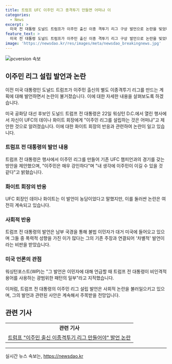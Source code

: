 ```yaml
---
title: 트럼프 UFC 이주민 리그 종격투기 만들면 어떠냐 이
categories:
  - News
excerpt: >
  미국 전 대통령 도널드 트럼프가 이주민 출신 이종 격투기 리그 구상 발언으로 논란을 빚었다. 트럼프는 신앙과 자유 연합 행사와 필라델피아 유세에서 이주민 리그 설립을 언급하며 논란을 빚었고, 이에 대한 우려가 커지고 있다. 트럼프의 발언은 이전 비인격적 발언과 연결돼 차별적이라는 비난을 받았으며, 워싱턴포스트는 그의 발언을 광범위한 패턴의 일부로 지적했다. 트럼프가 제안한 이민자 UFC 리그는 관련자에 의해 농담으로 거론됐다.
feature_text: >
  미국 전 대통령 도널드 트럼프가 이주민 출신 이종 격투기 리그 구상 발언으로 논란을 빚었다. 트럼프는 신앙과 자유 연합 행사와 필라델피아 유세에서 이주민 리그 설립을 언급하며 논란을 빚었고, 이에 대한 우려가 커지고 있다. 트럼프의 발언은 이전 비인격적 발언과 연결돼 차별적이라는 비난을 받았으며, 워싱턴포스트는 그의 발언을 광범위한 패턴의 일부로 지적했다. 트럼프가 제안한 이민자 UFC 리그는 관련자에 의해 농담으로 거론됐다.
image: 'https://newsdao.kr/res/images/meta/newsdao_breakingnews.jpg'
---
```


<p><img src="https://newsdao.kr/res/images/meta/newsdao_breakingnews.jpg" alt="pcversion 속보" /></p>

<h2 data-ke-size="size26">이주민 리그 설립 발언과 논란</h2>

<p>이전 미국 대통령인 도널드 트럼프가 이주민 출신의 별도 이종격투기 리그를 만드는 계획에 대해 발언하면서 논란이 불거졌습니다. 이에 대한 자세한 내용을 살펴보도록 하겠습니다.</p>

<p data-ke-size="size16">미국 공화당 대선 후보인 도널드 트럼프 전 대통령은 22일 워싱턴 D.C.에서 열린 행사에서 자신이 UFC의 데이나 화이트 회장에게 "이주민 리그를 설립하는 것은 어떠냐"고 제안한 것으로 알려졌습니다. 이에 대한 화이트 회장의 반응과 관련하여 논란이 일고 있습니다.</p>

<h3>트럼프 전 대통령의 발언 내용</h3>

<p>트럼프 전 대통령은 행사에서 이주민 리그를 만들어 기존 UFC 챔피언과의 경기를 갖는 방안을 제안했으며, "이주민은 매우 강인하다"며 "내 생각에 이주민이 이길 수 있을 것 같다"고 밝혔습니다.</p>

<h3>화이트 회장의 반응</h3>

<p>UFC 회장인 데이나 화이트는 이 발언이 농담이었다고 말했지만, 이를 둘러싼 논란은 여전히 계속되고 있습니다.</p>

<h3>사회적 반응</h3>

<p>트럼프 전 대통령의 발언은 남부 국경을 통해 불법 이민자가 대거 미국에 들어오고 있으며 그들 중 폭력적 성향을 가진 이가 많다는 그의 기존 주장과 연결되어 '차별적' 발언이라는 비판을 받았습니다.</p>

<h3>미국 언론의 관점</h3>

<p>워싱턴포스트(WP)는 "그 발언은 이민자에 대해 언급할 때 트럼프 전 대통령이 비인격적 용어를 사용하는 광범위한 패턴의 일부"라고 지적했습니다.</p>

<p data-ke-size="size16">이처럼, 트럼프 전 대통령의 이주민 리그 설립 발언은 사회적 논란을 불러일으키고 있으며, 그의 발언과 관련된 사안은 계속해서 주목받을 전망입니다.</p>

<h2 data-ke-size="size26">관련 기사</h2>

<table>
    <tbody>
        <tr>
            <td style="text-align: center; height: 17px;"><b>관련 기사</b></td>
        </tr>
        <tr>
            <td style="text-align: center; height: 17px;"><a href="https://www.yna.co.kr/view/AKR20211223028800061">트럼프 "이주민 출신 이종격투기 리그 만들어야" 발언 논란</a></td>
        </tr>
    </tbody>
</table>

<p><hr></p>
실시간 뉴스 속보는, <a href="https://newsdao.kr" rel="dofollow">https://newsdao.kr</a>


